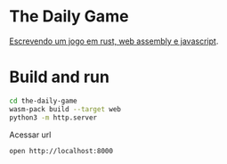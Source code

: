 # The Daily Game

[Escrevendo um jogo em rust, web assembly e javascript](https://youtu.be/7RCLMAKA1vQ).

# Build and run

```bash
cd the-daily-game
wasm-pack build --target web
python3 -m http.server
```

Acessar url

```bash
open http://localhost:8000
```
